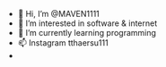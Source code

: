 - 👋 Hi, I’m @MAVEN1111
- 👀 I’m interested in software &           internet
- 🌱 I’m currently learning programming
- 📫 Instagram tthaersu111
- 

<!---
MAVEN1111/MAVEN1111 is a ✨ special ✨ repository because its `README.md` (this file) appears on your GitHub profile.
You can click the Preview link to take a look at your changes.
--->
